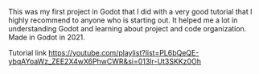 This was my first project in Godot that I did with a very good tutorial that I highly recommend to anyone who is starting out.
It helped me a lot in understanding Godot and learning about project and code organization.
Made in Godot in 2021.

Tutorial link https://youtube.com/playlist?list=PL6bQeQE-ybqAYoaWz_ZEE2X4wX6PhwCWR&si=013Ir-Ut3SKKz0Oh
